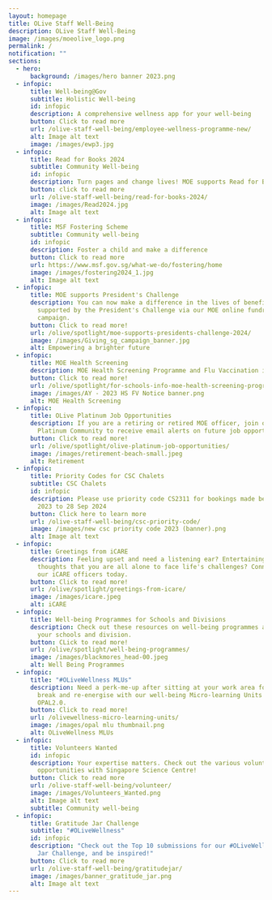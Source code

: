 ```yaml
---
layout: homepage
title: OLive Staff Well-Being
description: OLive Staff Well-Being
image: /images/moeolive_logo.png
permalink: /
notification: ""
sections:
  - hero:
      background: /images/hero banner 2023.png
  - infopic:
      title: Well-being@Gov
      subtitle: Holistic Well-being
      id: infopic
      description: A comprehensive wellness app for your well-being
      button: Click to read more
      url: /olive-staff-well-being/employee-wellness-programme-new/
      alt: Image alt text
      image: /images/ewp3.jpg
  - infopic:
      title: Read for Books 2024
      subtitle: Community Well-being
      id: infopic
      description: Turn pages and change lives! MOE supports Read for Books 2024!
      button: click to read more
      url: /olive-staff-well-being/read-for-books-2024/
      image: /images/Read2024.jpg
      alt: Image alt text
  - infopic:
      title: MSF Fostering Scheme
      subtitle: Community well-being
      id: infopic
      description: Foster a child and make a difference
      button: Click to read more
      url: https://www.msf.gov.sg/what-we-do/fostering/home
      image: /images/fostering2024_1.jpg
      alt: Image alt text
  - infopic:
      title: MOE supports President's Challenge
      description: You can now make a difference in the lives of beneficiaries
        supported by the President's Challenge via our MOE online fundraising
        campaign.
      button: Click to read more!
      url: /olive/spotlight/moe-supports-presidents-challenge-2024/
      image: /images/Giving_sg_campaign_banner.jpg
      alt: Empowering a brighter future
  - infopic:
      title: MOE Health Screening
      description: MOE Health Screening Programme and Flu Vaccination is now available!
      button: Click to read more!
      url: /olive/spotlight/for-schools-info-moe-health-screening-programme/
      image: /images/AY - 2023 HS FV Notice banner.png
      alt: MOE Health Screening
  - infopic:
      title: OLive Platinum Job Opportunities
      description: If you are a retiring or retired MOE officer, join our OLive
        Platinum Community to receive email alerts on future job opportunities.
      button: Click to read more!
      url: /olive/spotlight/olive-platinum-job-opportunities/
      image: /images/retirement-beach-small.jpeg
      alt: Retirement
  - infopic:
      title: Priority Codes for CSC Chalets
      subtitle: CSC Chalets
      id: infopic
      description: Please use priority code CS2311 for bookings made between 29 Sep
        2023 to 28 Sep 2024
      button: Click here to learn more
      url: /olive-staff-well-being/csc-priority-code/
      image: /images/new csc priority code 2023 (banner).png
      alt: Image alt text
  - infopic:
      title: Greetings from iCARE
      description: Feeling upset and need a listening ear? Entertaining negative
        thoughts that you are all alone to face life's challenges? Connect with
        our iCARE officers today.
      button: Click to read more!
      url: /olive/spotlight/greetings-from-icare/
      image: /images/icare.jpeg
      alt: iCARE
  - infopic:
      title: Well-being Programmes for Schools and Divisions
      description: Check out these resources on well-being programmes available for
        your schools and division.
      button: CLick to read more!
      url: /olive/spotlight/well-being-programmes/
      image: /images/blackmores_head-00.jpeg
      alt: Well Being Programmes
  - infopic:
      title: "#OLiveWellness MLUs"
      description: Need a perk-me-up after sitting at your work area for hours? Take a
        break and re-energise with our well-being Micro-learning Units from
        OPAL2.0.
      button: Click to read more!
      url: /olivewellness-micro-learning-units/
      image: /images/opal mlu thumbnail.png
      alt: OLiveWellness MLUs
  - infopic:
      title: Volunteers Wanted
      id: infopic
      description: Your expertise matters. Check out the various volunteering
        opportunities with Singapore Science Centre!
      button: Click to read more
      url: /olive-staff-well-being/volunteer/
      image: /images/Volunteers_Wanted.png
      alt: Image alt text
      subtitle: Community well-being
  - infopic:
      title: Gratitude Jar Challenge
      subtitle: "#OLiveWellness"
      id: infopic
      description: "Check out the Top 10 submissions for our #OLiveWellness Gratitude
        Jar Challenge, and be inspired!"
      button: Click to read more
      url: /olive-staff-well-being/gratitudejar/
      image: /images/banner_gratitude_jar.png
      alt: Image alt text
---
```

